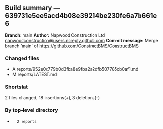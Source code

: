 ## Build summary — 639731e5ee9acd4b08e39214be230fe6a7b661e6

**Branch:** main **Author:** Napwood Construction Ltd <napwoodconstruction@users.noreply.github.com>
**Commit message:** Merge branch 'main' of https://github.com/ConstructBMS/ConstructBMS

### Changed files

- A reports/952e0c779b0d3fba8e9fba2a2dfb507785cb0af1.md
- M reports/LATEST.md

### Shortstat

2 files changed, 18 insertions(+), 3 deletions(-)

### By top-level directory

-       2 reports
